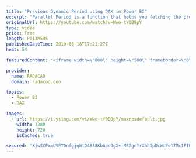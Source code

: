 ```yaml
---
title: "Previous Dynamic Period using DAX in Power BI"
excerpt: "Parallel Period is a function that helps you fetching the previous period of a Month, Quarter, or Year. However, if you have a dynamic range of date, and you want to find the previous period of that dynamic selection, then Parallel Period can’t give you the answer. As an example; if the user selected"
originalUrl: https://youtube.com/watch?v=Wwo-tY0B9pY
type: video
price: Free
length: PT13M53S
publishedDateTime: 2019-06-18T17:21:27Z
heat: 54

featuredContent: "<iframe width=\"800\" height=\"500\" frameborder=\"0\" src=\"https://www.youtube.com/embed/Wwo-tY0B9pY\" allow=\"accelerometer; autoplay; encrypted-media; gyroscope; picture-in-picture\" allowfullscreen></iframe>"

provider:
  name: RADACAD
  domain: radacad.com

topics:
  - Power BI
  - DAX

images:
  - url: https://i.ytimg.com/vi/Wwo-tY0B9pY/maxresdefault.jpg
    width: 1280
    height: 720
    isCached: true

secured: "XjwSCPxmUVETDnfgjqWtD4838KbApc9gX+iMSGgnYrXhhIpDcWUEe17Mc1FIBpkAgBVEKaA5YcJ32lCbb5Uf0JUR6HbfRlD/DXt3Q9melkAkJh5fgFmMwJRChYZ2hhPxHhuH6dq4aaoLGWnDmKxBz6y+1nam45sPrmSRBXNBIkhQNaNxkl3mlYVtBc5jUD/jVtqW7I+dZ6QW3oChuHyI9CVzGCR2hbcaf3/IJXgxiOaELiRyH8VknIZlftI2PKpPCbovLUnte3iFwffsmT/3cjkkHTyUD2vhcM1D0RmSd5hbY1JEY6zpYNpSJ7fr+eNizzlC9glE57qA6QmRPXckYCAW7pR+lvPpzCe/jO+4Zs02AfKNK/09j3qDUaAzDfV0x3MqC43G/P5F8gkgDAY8qznLMfTXh6e+himUzuPUdU4=;R/mv4dpv/IwPlqxAgeJ6mg=="
---
```



